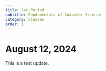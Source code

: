 ```yaml
---
title: 1st Period
subtitle: Fundamentals of Computer Science
category: Classes
order: 1
---
```


# August 12, 2024

This is a test update.
